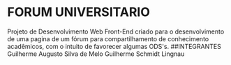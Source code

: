 # FORUM UNIVERSITARIO 
Projeto de Desenvolvimento Web Front-End criado para o desenvolvimento de uma pagina de um fórum para compartilhamento de conhecimento acadêmicos, com o intuito de favorecer algumas ODS's. 
##INTEGRANTES
Guilherme Augusto Silva de Melo
Guilherme Schmidt Lingnau

